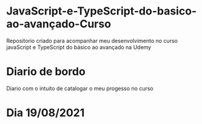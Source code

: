 # JavaScript-e-TypeScript-do-basico-ao-avançado-Curso

Repositorio criado para acompanhar meu desenvolvimento no curso javaScript e TypeScript do básico ao avançado na Udemy

# Diario de bordo

Diario com o intuito de catalogar o meu progesso no curso

# Dia 19/08/2021


